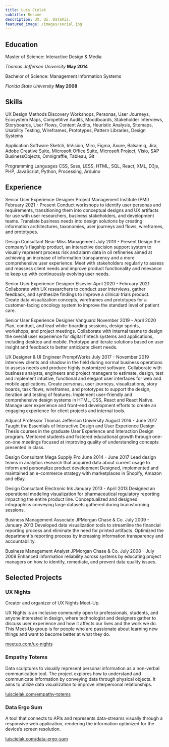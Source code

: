 ```yaml
---
title: Luis Cielak
subtitle: Resume
description: UX. UI. DataViz.
featured_image: /images/social.jpg
---
```


## Education

Master of Science: Interactive Design & Media

_Thomas Jefferson University_ **May 2014**


Bachelor of Science: Management Information Systems

_Florida State University_ **May 2008**

## Skills

UX Design Methods
Discovery Workshops, Personas, User Journeys, Ecosystem Maps, Competitive Audits, Moodboards, Stakeholder Interviews, Storyboards, User Flows, Content Audits, Heuristic Analysis, Sitemaps, Usability Testing, Wireframes, Prototypes, Pattern Libraries, Design Systems

Application Software
Sketch, InVision, Miro, Figma, Axure, Balsamiq, Jira, Adobe Creative Suite, Microsoft Office Suite, Microsoft Project, Visio, SAP BusinessObjects, Omnigraffle, Tableau, Git

Programming Languages
CSS, Sass, LESS, HTML, SQL, React, XML, D3js, PHP, JavaScript, Python, Processing, Arduino

## Experience

Senior User Experience Designer
Project Management Institute (PMI)    February 2021 - Present
Conduct workshops to identify user personas and requirements, transitioning them into conceptual designs and UX artifacts for use with user researchers, business stakeholders, and development teams. Translate business needs into design solutions by creating: information architectures, taxonomies, user journeys and flows, wireframes, and prototypes.

Design Consultant
Near-Miss Management    July 2013 - Present
Design the company’s flagship product, an interactive decision support system to visually represent process risk and alarm data in oil refineries aimed at achieving an increase of information transparency and a more comprehensive user experience. Meet with stakeholders regularly to assess and reassess client needs and improve product functionality and relevance to keep up with continuously evolving user needs.

Senior User Experience Designer
Elsevier     April 2020 - February 2021
Collaborate with UX researchers to conduct user interviews, gather feedback, and synthesize findings to improve a clinical trials product. Create data visualization concepts, wireframes and prototypes for a customer-facing oncology system to improve the standard level of patient care.

Senior User Experience Designer
Vanguard     November 2019 - April 2020
Plan, conduct, and lead white-boarding sessions, design sprints, workshops, and project meetings. Collaborate with internal teams to design the overall user experience for digital fintech systems and applications, including desktop and mobile. Prototype and iterate solutions based on user insight and feedback to better anticipate client needs.

UX Designer & UI Engineer
PromptWorks    July 2017 - November 2019
Interview clients and shadow in the field during normal business operations to assess needs and produce highly customized software. Collaborate with business analysts, engineers and project managers to estimate, design, test and implement intuitive, functional and elegant user interfaces for web and mobile applications. Create personas, user journeys, visualizations, story boards, task flows, wireframes, and prototypes to support the design, iteration and testing of features. Implement user-friendly and comprehensive design systems in HTML, CSS, React and React Native. Manage user experience and front-end development efforts to create an engaging experience for client projects and internal tools.

Adjunct Professor
Thomas Jefferson University    August 2016 - June 2017
Taught the Essentials of Interactive Design and User Experience Design Thesis courses in the graduate User Experience and Interaction Design program. Mentored students and fostered educational growth through one-on-one meetings focused at improving quality of understanding concepts presented in class.

Design Consultant
Mega Supply Pro    June 2014 - June 2017
Lead design teams in analytics research that acquired data about current usage to inform and personalize product development Designed, implemented and maintained an e-commerce strategy with marketplaces in Shopify, Amazon and eBay.

Design Consultant
Electronic Ink    January 2013 - April 2013
Designed an operational modeling visualization for pharmaceutical regulatory reporting impacting the entire product line. Conceptualized and designed infographics conveying large datasets gathered during brainstorming sessions.

Business Management Associate
JPMorgan Chase & Co.    July 2009 - January 2013
Developed data visualization tools to streamline the financial reporting process and eliminate the need for printed artifacts. Optimized the department's reporting process by increasing information transparency and accountability.

Business Management Analyst
JPMorgan Chase & Co.    July 2008 - July 2009
Enhanced information reliability across systems by educating project managers on how to identify, remediate, and prevent data quality issues.

## Selected Projects

### UX Nights

Creator and organizer of UX Nights Meet-Up.

UX Nights is an inclusive community open to professionals, students, and anyone interested in design, where technologist and designers gather to discuss user experience and how it affects our lives and the work we do. This Meet-Up group is for people who are passionate about learning new things and want to become better at what they do.

[meetup.com/ux-nights](meetup.com/ux-nights)


### Empathy Totems

Data sculptures to visually represent personal information as a non-verbal communication tool. The project explores how to understand and communicate information by conveying data through physical objects. It aims to utilize data visualization to improve interpersonal relationships.

[luiscielak.com/empathy-totems](luiscielak.com/empathy-totems)


### Data Ergo Sum

A tool that connects to APIs and represents data-streams visually through a responsive web application, rendering the information optimized for the device’s screen resolution.

[luiscielak.com/data-ergo-sum](luiscielak.com/data-ergo-sum)